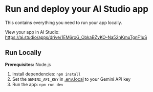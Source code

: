 

# Run and deploy your AI Studio app

This contains everything you need to run your app locally.

View your app in AI Studio: https://ai.studio/apps/drive/1EM6rxG_ObkaBZvKO-Na52nKmuTgnF1uS

## Run Locally

**Prerequisites:**  Node.js


1. Install dependencies:
   `npm install`
2. Set the `GEMINI_API_KEY` in [.env.local](.env.local) to your Gemini API key
3. Run the app:
   `npm run dev`
